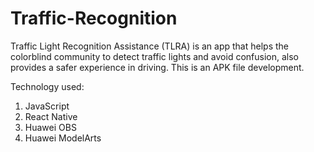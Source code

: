 # Traffic-Recognition

Traffic Light Recognition Assistance (TLRA) is an app that helps the colorblind community to detect traffic lights and avoid confusion, also provides a safer experience in driving. This is an APK file development.

Technology used:

1. JavaScript
2. React Native
3. Huawei OBS
4. Huawei ModelArts

